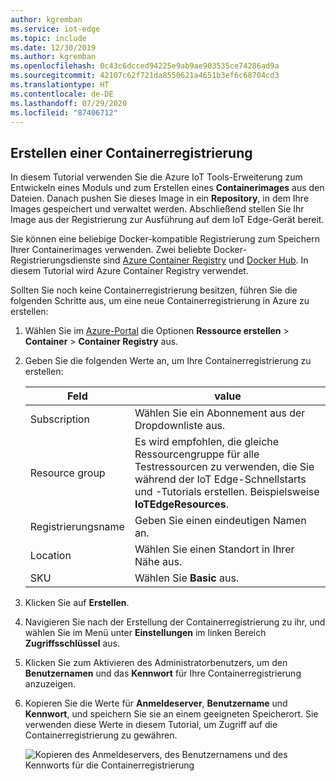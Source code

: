 ```yaml
---
author: kgremban
ms.service: iot-edge
ms.topic: include
ms.date: 12/30/2019
ms.author: kgremban
ms.openlocfilehash: 0c43c6dcced94225e9ab9ae903535ce74286ad9a
ms.sourcegitcommit: 42107c62f721da8550621a4651b3ef6c68704cd3
ms.translationtype: HT
ms.contentlocale: de-DE
ms.lasthandoff: 07/29/2020
ms.locfileid: "87406712"
---
```

## <a name="create-a-container-registry"></a>Erstellen einer Containerregistrierung

In diesem Tutorial verwenden Sie die Azure IoT Tools-Erweiterung zum Entwickeln eines Moduls und zum Erstellen eines **Containerimages** aus den Dateien. Danach pushen Sie dieses Image in ein **Repository**, in dem Ihre Images gespeichert und verwaltet werden. Abschließend stellen Sie Ihr Image aus der Registrierung zur Ausführung auf dem IoT Edge-Gerät bereit.

Sie können eine beliebige Docker-kompatible Registrierung zum Speichern Ihrer Containerimages verwenden. Zwei beliebte Docker-Registrierungsdienste sind [Azure Container Registry](https://docs.microsoft.com/azure/container-registry/) und [Docker Hub](https://docs.docker.com/docker-hub/repos/#viewing-repository-tags). In diesem Tutorial wird Azure Container Registry verwendet.

Sollten Sie noch keine Containerregistrierung besitzen, führen Sie die folgenden Schritte aus, um eine neue Containerregistrierung in Azure zu erstellen:

1. Wählen Sie im [Azure-Portal](https://portal.azure.com) die Optionen **Ressource erstellen** > **Container** > **Container Registry** aus.

2. Geben Sie die folgenden Werte an, um Ihre Containerregistrierung zu erstellen:

   | Feld | value |
   | ----- | ----- |
   | Subscription | Wählen Sie ein Abonnement aus der Dropdownliste aus. |
   | Resource group | Es wird empfohlen, die gleiche Ressourcengruppe für alle Testressourcen zu verwenden, die Sie während der IoT Edge-Schnellstarts und -Tutorials erstellen. Beispielsweise **IoTEdgeResources**. |
   | Registrierungsname | Geben Sie einen eindeutigen Namen an. |
   | Location | Wählen Sie einen Standort in Ihrer Nähe aus. |
   | SKU | Wählen Sie **Basic** aus. |

3. Klicken Sie auf **Erstellen**.

4. Navigieren Sie nach der Erstellung der Containerregistrierung zu ihr, und wählen Sie im Menü unter **Einstellungen** im linken Bereich **Zugriffsschlüssel** aus. 

5. Klicken Sie zum Aktivieren des Administratorbenutzers, um den **Benutzernamen** und das **Kennwort** für Ihre Containerregistrierung anzuzeigen.

6. Kopieren Sie die Werte für **Anmeldeserver**, **Benutzername** und **Kennwort**, und speichern Sie sie an einem geeigneten Speicherort. Sie verwenden diese Werte in diesem Tutorial, um Zugriff auf die Containerregistrierung zu gewähren.

   ![Kopieren des Anmeldeservers, des Benutzernamens und des Kennworts für die Containerregistrierung](./media/iot-edge-create-container-registry/registry-access-key.png)